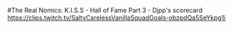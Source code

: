 #The Real Nomics: K.I.S.S - Hall of Fame Part 3 - Djpp's scorecard
https://clips.twitch.tv/SaltyCarelessVanillaSquadGoals-obzpdQa5SeYkpg1i
